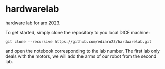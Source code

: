 # hardwarelab
hardware lab for aro 2023.

To get started, simply clone the repository to you local DICE machine:

```git clone --recursive https://github.com/ediaro23/hardwarelab.git```

and open the notebook corresponding to the lab number. The first lab only deals with the motors,
we will add the arms of our robot from the second lab.

